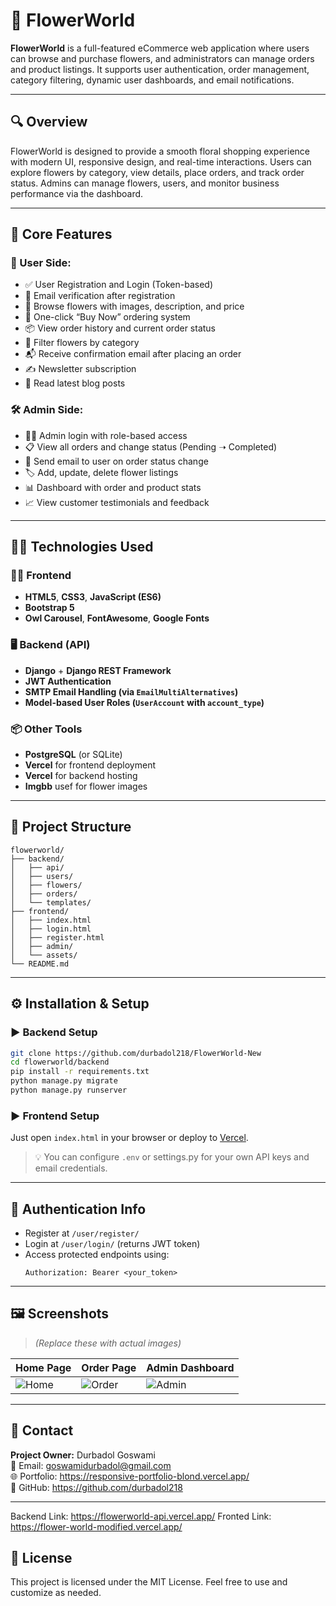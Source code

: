 # 🌸 FlowerWorld

**FlowerWorld** is a full-featured eCommerce web application where users can browse and purchase flowers, and administrators can manage orders and product listings. It supports user authentication, order management, category filtering, dynamic user dashboards, and email notifications.

---

## 🔍 Overview

FlowerWorld is designed to provide a smooth floral shopping experience with modern UI, responsive design, and real-time interactions. Users can explore flowers by category, view details, place orders, and track order status. Admins can manage flowers, users, and monitor business performance via the dashboard.

---

## 🚀 Core Features

### 👤 User Side:
- ✅ User Registration and Login (Token-based)
- 🔐 Email verification after registration
- 🌸 Browse flowers with images, description, and price
- 🛒 One-click “Buy Now” ordering system
- 📦 View order history and current order status
- 📂 Filter flowers by category
- 📬 Receive confirmation email after placing an order
- ✍️ Newsletter subscription
- 📝 Read latest blog posts

### 🛠️ Admin Side:
- 🧑‍💼 Admin login with role-based access
- 📋 View all orders and change status (Pending ➝ Completed)
- 📨 Send email to user on order status change
- 🏷️ Add, update, delete flower listings
- 📊 Dashboard with order and product stats
- 📈 View customer testimonials and feedback

---

## 🧑‍💻 Technologies Used

### 👨‍🏫 Frontend
- **HTML5**, **CSS3**, **JavaScript (ES6)**
- **Bootstrap 5**
- **Owl Carousel**, **FontAwesome**, **Google Fonts**

### 🖥 Backend (API)
- **Django** + **Django REST Framework**
- **JWT Authentication**
- **SMTP Email Handling (via `EmailMultiAlternatives`)**
- **Model-based User Roles (`UserAccount` with `account_type`)**

### 📦 Other Tools
- **PostgreSQL** (or SQLite)
- **Vercel** for frontend deployment
- **Vercel** for backend hosting
- **Imgbb** usef for flower images

---

## 📁 Project Structure

```
flowerworld/
├── backend/
│   ├── api/
│   ├── users/
│   ├── flowers/
│   ├── orders/
│   └── templates/
├── frontend/
│   ├── index.html
│   ├── login.html
│   ├── register.html
│   ├── admin/
│   └── assets/
└── README.md
```

---

## ⚙️ Installation & Setup

### ▶️ Backend Setup
```bash
git clone https://github.com/durbadol218/FlowerWorld-New
cd flowerworld/backend
pip install -r requirements.txt
python manage.py migrate
python manage.py runserver
```

### ▶️ Frontend Setup
Just open `index.html` in your browser or deploy to [Vercel](https://vercel.com).

> 💡 You can configure `.env` or settings.py for your own API keys and email credentials.

---

## 🔐 Authentication Info

- Register at `/user/register/`
- Login at `/user/login/` (returns JWT token)
- Access protected endpoints using:
  ```
  Authorization: Bearer <your_token>
  ```

---

## 🖼 Screenshots

> *(Replace these with actual images)*

| Home Page | Order Page | Admin Dashboard |
|-----------|------------|------------------|
| ![Home](screenshots/home.png) | ![Order](screenshots/order.png) | ![Admin](screenshots/admin.png) |

---

## 💌 Contact

**Project Owner:** Durbadol Goswami  
📧 Email: goswamidurbadol@gmail.com  
🌐 Portfolio: https://responsive-portfolio-blond.vercel.app/  
🔗 GitHub: https://github.com/durbadol218

---



Backend Link: https://flowerworld-api.vercel.app/
Fronted Link: https://flower-world-modified.vercel.app/


## 📃 License

This project is licensed under the MIT License. Feel free to use and customize as needed.

